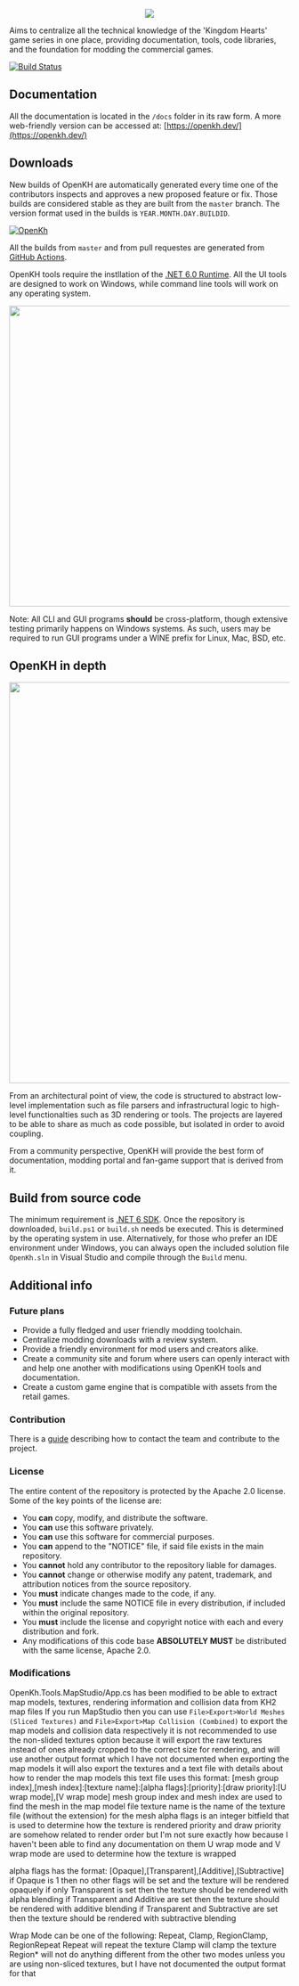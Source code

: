 <p align="center">
  <img src="./images/OpenKH.png">
</p>

Aims to centralize all the technical knowledge of the 'Kingdom Hearts' game series in one place, providing documentation, tools, code libraries, and the foundation for modding the commercial games.

[![Build Status](https://github.com/OpenKh/OpenKh/actions/workflows/dotnet.yml/badge.svg)](https://github.com/OpenKH/OpenKh/actions/workflows/dotnet.yml)

## Documentation

All the documentation is located in the `/docs` folder in its raw form. A more web-friendly version can be accessed at: [https://openkh.dev/](https://openkh.dev/)

## Downloads

New builds of OpenKH are automatically generated every time one of the contributors inspects and approves a new proposed feature or fix. Those builds are considered stable as they are built from the `master` branch. The version format used in the builds is `YEAR.MONTH.DAY.BUILDID`.

[![OpenKh](https://img.shields.io/badge/OpenKh-Download-blue.svg)](https://github.com/OpenKH/OpenKh/releases)

All the builds from `master` and from pull requestes are generated from [GitHub Actions](https://github.com/OpenKh/OpenKh/actions).

OpenKH tools require the instllation of the [.NET 6.0 Runtime](https://dotnet.microsoft.com/download/dotnet/6.0). All the UI tools are designed to work on Windows, while command line tools will work on any operating system.


<p align="center">
  <img src="./images/Runtime.jpg" width="540">
</p>

Note: All CLI and GUI programs **should** be cross-platform, though extensive testing primarily happens on Windows systems. As such, users may be required to run GUI programs under a WINE prefix for Linux, Mac, BSD, etc.

## OpenKH in depth

<p align="center">
  <img src="./images/diagram.png" width="720">
</p>

From an architectural point of view, the code is structured to abstract low-level implementation such as file parsers and infrastructural logic to high-level functionalties such as 3D rendering or tools. The projects are layered to be able to share as much as code possible, but isolated in order to avoid coupling.

From a community perspective, OpenKH will provide the best form of documentation, modding portal and fan-game support that is derived from it.

## Build from source code

The minimum requirement is [.NET 6 SDK](https://dotnet.microsoft.com/download/dotnet/6.0). Once the repository is downloaded, `build.ps1` or `build.sh` needs be executed. This is determined by the operating system in use. Alternatively, for those who prefer an IDE environment under Windows, you can always open the included solution file `OpenKh.sln` in Visual Studio and compile through the `Build` menu.

## Additional info

### Future plans

* Provide a fully fledged and user friendly modding toolchain.
* Centralize modding downloads with a review system.
* Provide a friendly environment for mod users and creators alike.
* Create a community site and forum where users can openly interact with and help one another with modifications using OpenKH tools and documentation.
* Create a custom game engine that is compatible with assets from the retail games.

### Contribution

There is a [guide](CONTRIBUTING.md) describing how to contact the team and contribute to the project.

### License

The entire content of the repository is protected by the Apache 2.0 license. Some of the key points of the license are:

* You **can** copy, modify, and distribute the software.
* You **can** use this software privately.
* You **can** use this software for commercial purposes.
* You **can** append to the "NOTICE" file, if said file exists in the main repository.
* You **cannot** hold any contributor to the repository liable for damages.
* You **cannot** change or otherwise modify any patent, trademark, and attribution notices from the source repository.
* You **must** indicate changes made to the code, if any.
* You **must** include the same NOTICE file in every distribution, if included within the original repository.
* You **must** include the license and copyright notice with each and every distribution and fork.
* Any modifications of this code base **ABSOLUTELY MUST** be distributed with the same license, Apache 2.0.

### Modifications
OpenKh.Tools.MapStudio/App.cs has been modified to be able to extract map models, textures, rendering information and collision data from KH2 map files
If you run MapStudio then you can use `File>Export>World Meshes (Sliced Textures)` and `File>Export>Map Collision (Combined)` to export the map models and collision data respectively
it is not recommended to use the non-slided textures option because it will export the raw textures instead of ones already cropped to the correct size for rendering, and will use another output format which I have not documented
when exporting the map models it will also export the textures and a text file with details about how to render the map models
this text file uses this format:
\[mesh group index\],\[mesh index\]:\[texture name\]:\[alpha flags\]:\[priority\]:\[draw priority\]:\[U wrap mode\],\[V wrap mode\]
mesh group index and mesh index are used to find the mesh in the map model file
texture name is the name of the texture file (without the extension) for the mesh
alpha flags is an integer bitfield that is used to determine how the texture is rendered
priority and draw priority are somehow related to render order but I'm not sure exactly how because I haven't been able to find any documentation on them
U wrap mode and V wrap mode are used to determine how the texture is wrapped

alpha flags has the format: \[Opaque\],\[Transparent\],\[Additive\],\[Subtractive\]
if Opaque is 1 then no other flags will be set and the texture will be rendered opaquely
if only Transparent is set then the texture should be rendered with alpha blending
if Transparent and Additive are set then the texture should be rendered with additive blending
if Transparent and Subtractive are set then the texture should be rendered with subtractive blending

Wrap Mode can be one of the following:
    Repeat, Clamp, RegionClamp, RegionRepeat
    Repeat will repeat the texture
    Clamp will clamp the texture
    Region* will not do anything different from the other two modes unless you are using non-sliced textures, but I have not documented the output format for that
